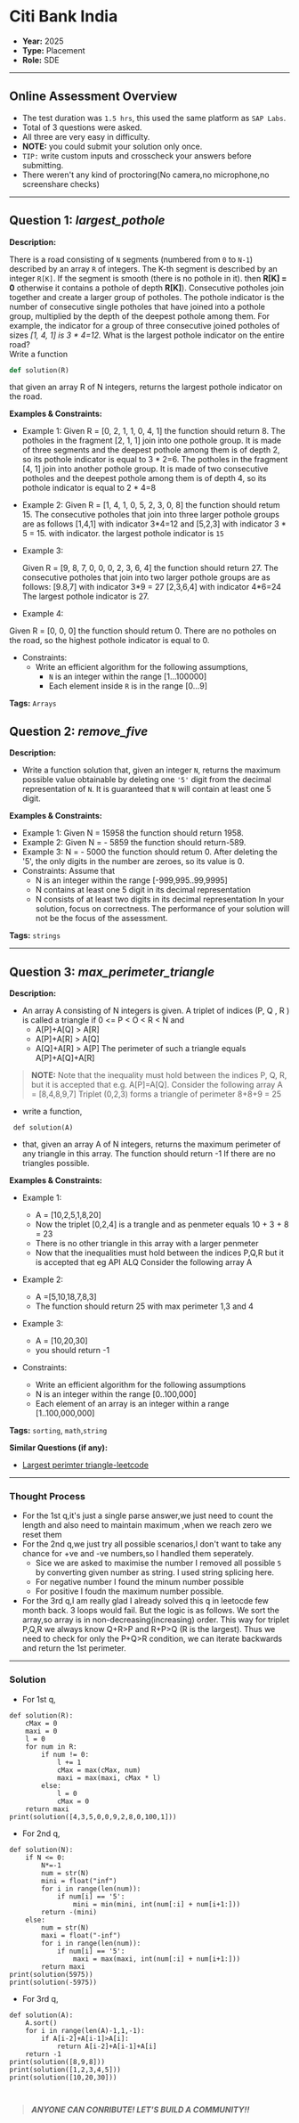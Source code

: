 # Citi Bank India

- **Year:** 2025  
- **Type:** Placement 
- **Role:** SDE
---

## Online Assessment Overview  

-  The test duration was `1.5 hrs`, this used the same platform as `SAP Labs`.
-  Total of 3 questions were asked.
-  All three are very easy in difficulty.
-  **NOTE:** you could submit your solution only once.
-  `TIP:` write custom inputs and crosscheck your answers before submitting.
- There weren't any kind of proctoring(No camera,no microphone,no screenshare checks) 

---

## Question 1: *largest_pothole*  
**Description:**  

There is a road consisting of `N` segments (numbered from `0` to `N-1`) described by an array `R` of integers. 
The K-th segment is described by an integer `R[K]`. If the segment is smooth (there is no pothole in it). 
then **R[K] = 0** otherwise it contains a pothole of depth **R[K]**). Consecutive potholes join together and create a larger group of potholes.
The pothole indicator is the number of consecutive single potholes that have joined into a pothole group, 
multiplied by the depth of the deepest pothole among them. 
For example, the indicator for a group of three consecutive joined potholes of sizes *[1, 4, 1] is 3 \* 4=12.*
What is the largest pothole indicator on the entire road?
<br>
Write a function
``` python []
def solution(R)
```
that given an array R of N integers, returns the largest pothole indicator on the road.


**Examples & Constraints:**  
- Example 1:
Given R = [0, 2, 1, 1, 0, 4, 1] the function should return 8. The potholes in the fragment [2, 1, 1] join into one pothole group.
It is made of three segments and the deepest pothole among them is of depth 2, so its pothole indicator is equal to 3 \* 2=6.
The potholes in the fragment [4, 1] join into another pothole group.
It is made of two consecutive potholes and the deepest pothole among them is of depth 4, so its pothole indicator is equal to 2 \* 4=8

- Example 2:
  Given R = [1, 4, 1, 0, 5, 2, 3, 0, 8] the function should retum 15. The
   consecutive potholes that join into three larger pothole groups are as follows
  [1,4,1] with indicator 3*4=12 and [5,2,3] with indicator 3 * 5 = 15.
with indicator.
the largest pothole indicator is `15`

- Example 3:
  
  Given R = [9, 8, 7, 0, 0, 0, 2, 3, 6, 4] the function should return 27. The consecutive potholes that join into two larger pothole groups are as follows:
  [9.8,7] with indicator 3\*9 = 27
[2,3,6,4] with indicator 4\*6=24
The largest pothole indicator is 27.

- Example 4:

Given R = [0, 0, 0] the function should retum 0. There are no potholes on the road, so the highest pothole indicator is equal to 0.

- Constraints:
  -  Write an efficient algorithm for the following assumptions,
      - `N` is an integer within the range [1...100000]
      - Each element inside `R` is in the range [0...9]

**Tags:**  `Arrays`

## Question 2: *remove_five*  
**Description:**  

- Write a function solution that, given an integer `N`, returns the maximum possible value obtainable by deleting one `'5'` digit from the decimal representation of `N`.
   It is guaranteed that `N` will contain at least one 5 digit.


**Examples & Constraints:**  
- Example 1: Given N = 15958 the function should return 1958. 
- Example 2: Given N = - 5859 the function should return-589.
- Example 3: N = - 5000 the function should retum 0. After deleting the '5', the only digits in the number are zeroes, so its value is 0.
- Constraints: 
  Assume that
    - N is an integer within the range [-999,995..99,9995]
    - N contains at least one 5 digit in its decimal representation
    - N consists of at least two digits in its decimal representation
In your solution, focus on correctness. The performance of your solution will not be the focus of the assessment.

**Tags:**  `strings`

---

## Question 3: *max_perimeter_triangle*  
**Description:**  

- An array A consisting of N integers is given. A triplet of indices (P, Q , R ) is called a triangle if 0 <= P < O < R < N and
  - A[P]+A[Q] > A[R]
  - A[P]+A[R] > A[Q]
  - A[Q]+A[R] > A[P] 
The perimeter of such a triangle equals A[P]+A[Q]+A[R]

> **NOTE:** Note that the inequality must hold between the indices P, Q, R, but it is accepted that e.g. A[P]=A[Q]. Consider the following array A = [8,4,8,9,7]
Triplet (0,2,3) forms a triangle of perimeter 8+8+9 = 25

 - write a function,

```puthon3 [ ]
 def solution(A)
```

- that, given an array A of N integers, returns the maximum perimeter of any triangle in this array. The function should return -1 If there are no triangles possible.

**Examples & Constraints:**  
- Example 1:
  - A = [10,2,5,1,8,20]
  - Now the triplet [0,2,4] is a trangle and as penmeter equals 10 + 3 + 8 = 23
  - There is no other triangle in this array with a larger penmeter
  - Now that the inequalities must hold between the indices P,Q,R but it is accepted that eg API ALQ Consider the following array A 
- Example 2:
  - A =[5,10,18,7,8,3]
  - The function should return 25 with max perimeter 1,3 and 4 
- Example 3:
  - A = [10,20,30]
  - you should return -1
   
- Constraints:
  - Write an efficient algorithm for the following assumptions
  - N is an integer within the range [0..100,000]
  - Each element of an array is an integer within a range [1..100,000,000] 
  

**Tags:**  `sorting`, `math`,`string`

**Similar Questions (if any):**  
- [Largest perimter triangle-leetcode](https://leetcode.com/problems/largest-perimeter-triangle/description/)



---


### Thought Process  

- For the 1st q,it's just a single parse answer,we just need to count the length and also need to maintain maximum ,when we reach zero we reset them
- For the 2nd q,we just try all possible scenarios,I don't want to take any chance for +ve and -ve numbers,so I handled them seperately.
  - Sice we are asked to maximise the number I removed all possible `5` by converting given number as string. I used string splicing here.
  - For negative number I found the minum number possible
  - For positive I foudn the maximum number possible. 
- For the 3rd q,I am really glad I already solved this q in leetocde few month back. 3 loops would fail. But the logic is as follows. We sort the array,so
  array is in non-decreasing(increasing) order. This way for triplet P,Q,R  we always know Q+R>P and R+P>Q (R is the largest). Thus we need to check for only the P+Q>R condition,
  we can iterate backwards and return the 1st perimeter.
---

### Solution  

- For 1st q,
```python3 []
def solution(R):
    cMax = 0 
    maxi = 0 
    l = 0
    for num in R:
        if num != 0:
            l += 1
            cMax = max(cMax, num)
            maxi = max(maxi, cMax * l)
        else:
            l = 0
            cMax = 0
    return maxi
print(solution([4,3,5,0,0,9,2,8,0,100,1]))
```

- For 2nd q,

``` python3 []
def solution(N):
    if N <= 0:
        N*=-1
        num = str(N)
        mini = float("inf")
        for i in range(len(num)):
            if num[i] == '5':
                mini = min(mini, int(num[:i] + num[i+1:]))
        return -(mini)
    else:
        num = str(N)
        maxi = float("-inf")
        for i in range(len(num)):
            if num[i] == '5':
                maxi = max(maxi, int(num[:i] + num[i+1:]))
        return maxi
print(solution(5975))
print(solution(-5975))
```

- For 3rd q,

``` python3 []
def solution(A):
    A.sort()
    for i in range(len(A)-1,1,-1):
        if A[i-2]+A[i-1]>A[i]:
            return A[i-2]+A[i-1]+A[i]
    return -1
print(solution([8,9,8]))
print(solution([1,2,3,4,5]))
print(solution([10,20,30]))



```


> ***ANYONE CAN CONRIBUTE! LET'S BUILD A COMMUNITY!!***
